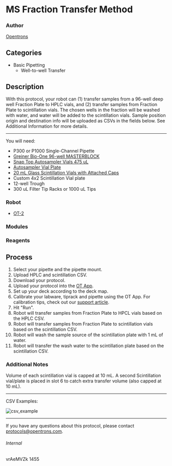 # MS Fraction Transfer Method

### Author
[Opentrons](http://www.opentrons.com/)

## Categories
* Basic Pipetting
    * Well-to-well Transfer

## Description
With this protocol, your robot can (1) transfer samples from a 96-well deep well Fraction Plate to HPLC vials, and (2) transfer samples from Fraction Plate to scintillation vials. The chosen wells in the fraction will be washed with water, and water will be added to the scintillation vials. Sample position origin and destination info will be uploaded as CSVs in the fields below. See Additional Information for more details.

---

You will need:
* P300 or P1000 Single-Channel Pipette
* [Greiner Bio-One 96-well MASTERBLOCK](https://shop.gbo.com/en/usa/products/bioscience/microplates/polypropylene-storage-plates/96-well-masterblock-2ml/780271.html)
* [Snap Top Autosampler Vials 475 uL](https://www.thermofisher.com/order/catalog/product/C4011-13)
* [Autosampler Vial Plate](https://www.agilent.com/store/en_US/Prod-G2255-68700/G2255-68700)
* [20 mL Glass Scintillation Vials with Attached Caps](http://www.kimble-chase.com/advancedwebpage.aspx?cg=728&cd=5&SKUTYPE=202&SKUFLD=SKU&DM=1250&WEBID=7412)
* Custom 4x2 Scintillation Vial plate
* 12-well Trough
* 300 uL Filter Tip Racks or 1000 uL Tips

### Robot
* [OT-2](https://opentrons.com/ot-2)

### Modules

### Reagents

## Process
1. Select your pipette and the pipette mount.
2. Upload HPLC and scintillation CSV.
3. Download your protocol.
4. Upload your protocol into the [OT App](https://opentrons.com/ot-app).
5. Set up your deck according to the deck map.
6. Calibrate your labware, tiprack and pipette using the OT App. For calibration tips, check out our [support article](https://support.opentrons.com/ot-2/getting-started-software-setup/deck-calibration).
7. Hit "Run".
8. Robot will transfer samples from Fraction Plate to HPCL vials based on the HPLC CSV.
9. Robot will transfer samples from Fraction Plate to scintillation vials based on the scintillation CSV.
10. Robot will wash the sample source of the scintillation plate with 1 mL of water.
11. Robot will transfer the wash water to the scintillation plate based on the scintillation CSV.


### Additional Notes
Volume of each scintillation vial is capped at 10 mL. A second Scintillation vial/plate is placed in slot 6 to catch extra transfer volume (also capped at 10 mL).

---
CSV Examples:

![csv_example](https://s3.amazonaws.com/opentrons-protocol-library-website/custom-README-images/1455-novozymes/csv_example.png)

---

If you have any questions about this protocol, please contact protocols@opentrons.com.

###### Internal
vrAeMVZk
1455
